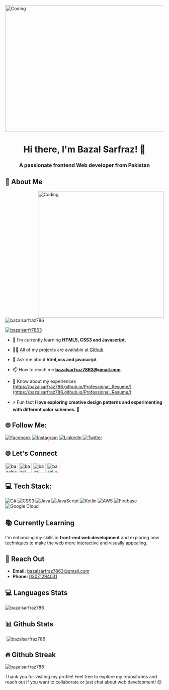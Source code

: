<img  alt="Coding"  src="https://i.postimg.cc/Yjcp7Cr9/Web-developer.gif" height="400" width="1200">
<h1 align="center">Hi there, I'm Bazal Sarfraz! 👋</h1>
<h3 align="center">A passionate frontend Web developer from Pakistan</h3>

## 💫 About Me
<img align="right" alt="Coding" width="400" src="https://cdn.dribbble.com/users/1162077/screenshots/3848914/programmer.gif">


<p align="left"> <img src="https://komarev.com/ghpvc/?username=bazalsarfraz786&label=Profile%20views&color=0e75b6&style=flat" alt="bazalsarfraz786" /> </p>

<p align="left"> <a href="https://twitter.com/bazalsarfr7863" target="blank"><img src="https://img.shields.io/twitter/follow/bazalsarfr7863?logo=twitter&style=for-the-badge" alt="bazalsarfr7863" /></a> </p>



- 🌱 I’m currently learning **HTML5, CSS3 and Javascript.**

- 👨‍💻 All of my projects are available at <a href="https://github.com/bazalsarfraz786" target="blank">Github</a>

- 💬 Ask me about **html,css and javascript**

- 📫 How to reach me **bazalsarfraz7863@gmail.com**

- 📄 Know about my experiences [https://bazalsarfraz786.github.io/Professional_Resume/](https://bazalsarfraz786.github.io/Professional_Resume/)

- ⚡ Fun fact **I love exploring creative design patterns and experimenting with different color schemes. 🎨**

## 🌐 Follow Me:
[![Facebook](https://img.shields.io/badge/Facebook-%231877F2.svg?logo=Facebook&logoColor=white)](https://www.facebook.com/bazal.sarfraz.14?mibextid=ZbWKwL) [![Instagram](https://img.shields.io/badge/Instagram-%23E4405F.svg?logo=Instagram&logoColor=white)](https://www.instagram.com/bazal_sarfraz?igsh=MWZyeXBqYXQwc3l2Zg==) [![LinkedIn](https://img.shields.io/badge/LinkedIn-%230077B5.svg?logo=linkedin&logoColor=white)](https://www.linkedin.com/in/bazal-sarfraz?utm_source=share&utm_campaign=share_via&utm_content=profile&utm_medium=android_app) [![Twitter](https://img.shields.io/badge/Twitter-%231DA1F2.svg?logo=Twitter&logoColor=white)](https://x.com/BazalSarfr7863?t=7sACipDzn8gtQI7goJgHGw&s=08)

## 🌐 Let's Connect
<a href="https://twitter.com/bazalsarfr7863" target="blank"><img align="center" src="https://raw.githubusercontent.com/rahuldkjain/github-profile-readme-generator/master/src/images/icons/Social/twitter.svg" alt="bazalsarfr7863" height="30" width="40" /></a>
<a href="https://linkedin.com/in/bazal sarfraz" target="blank"><img align="center" src="https://raw.githubusercontent.com/rahuldkjain/github-profile-readme-generator/master/src/images/icons/Social/linked-in-alt.svg" alt="bazal sarfraz" height="30" width="40" /></a>
<a href="https://fb.com/bazal sarfraz" target="blank"><img align="center" src="https://raw.githubusercontent.com/rahuldkjain/github-profile-readme-generator/master/src/images/icons/Social/facebook.svg" alt="bazal sarfraz" height="30" width="40" /></a>
<a href="https://instagram.com/bazal_sarfraz" target="blank"><img align="center" src="https://raw.githubusercontent.com/rahuldkjain/github-profile-readme-generator/master/src/images/icons/Social/instagram.svg" alt="bazal_sarfraz" height="30" width="40" /></a>
</p>

 ## 💻 Tech Stack:
![C#](https://img.shields.io/badge/c%23-%23239120.svg?style=for-the-badge&logo=c-sharp&logoColor=white) ![CSS3](https://img.shields.io/badge/css3-%231572B6.svg?style=for-the-badge&logo=css3&logoColor=white) ![Java](https://img.shields.io/badge/java-%23ED8B00.svg?style=for-the-badge&logo=java&logoColor=white) ![JavaScript](https://img.shields.io/badge/javascript-%23323330.svg?style=for-the-badge&logo=javascript&logoColor=%23F7DF1E) ![Kotlin](https://img.shields.io/badge/kotlin-%230095D5.svg?style=for-the-badge&logo=kotlin&logoColor=white) ![AWS](https://img.shields.io/badge/AWS-%23FF9900.svg?style=for-the-badge&logo=amazon-aws&logoColor=white) ![Firebase](https://img.shields.io/badge/firebase-%23039BE5.svg?style=for-the-badge&logo=firebase) ![Google Cloud](https://img.shields.io/badge/Google%20Cloud-%234285F4.svg?style=for-the-badge&logo=google-cloud&logoColor=white)

## 📚 Currently Learning
I'm enhancing my skills in **front-end web development** and exploring new techniques to make the web more interactive and visually appealing.

## 💬 Reach Out
- **Email:** [bazalsarfraz7863@gmail.com](mailto:bazalsarfraz7863@gmail.com)
- **Phone:** [03071294031](tel:03071294031)
  
## 💻 Languages Stats
<p><img src="https://github-readme-stats.vercel.app/api/top-langs?username=bazalsarfraz786&show_icons=true&locale=en&layout=compact" alt="bazalsarfraz786" /></p>

## 📊 Github Stats
<p>&nbsp;<img  src="https://github-readme-stats.vercel.app/api?username=bazalsarfraz786&show_icons=true&locale=en" alt="bazalsarfraz786" /></p>

## 🔥 Github Streak
<p><img  src="https://github-readme-streak-stats.herokuapp.com/?user=bazalsarfraz786&" alt="bazalsarfraz786" /></p>



Thank you for visiting my profile! Feel free to explore my repositories and reach out if you want to collaborate or just chat about web development! 😊
